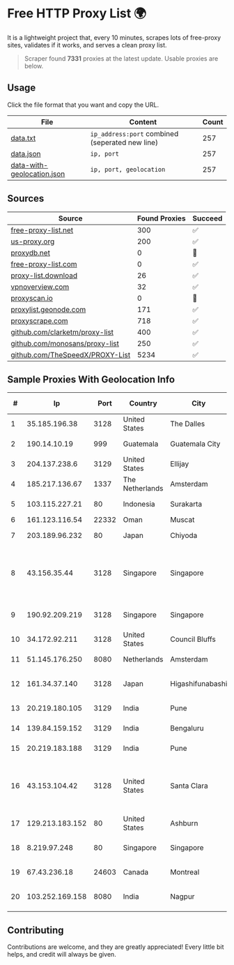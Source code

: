 
# Free HTTP Proxy List 🌍

It is a lightweight project that, every 10 minutes, scrapes lots of free-proxy sites, validates if it works, and serves a clean proxy list.


> Scraper found **7331** proxies at the latest update. Usable proxies are below.

## Usage

Click the file format that you want and copy the URL.


|File|Content|Count|
|----|-------|-----|
|[data.txt](https://raw.githubusercontent.com/themiralay/Proxy-List-World/master/data.txt)|`ip_address:port` combined (seperated new line)|257|
|[data.json](https://raw.githubusercontent.com/themiralay/Proxy-List-World/master/data.json)|`ip, port`|257|
|[data-with-geolocation.json](https://raw.githubusercontent.com/themiralay/Proxy-List-World/master/data-with-geolocation.json)|`ip, port, geolocation`|257|

## Sources

|Source|Found Proxies|Succeed|
|------|-------------|-------|
|[free-proxy-list.net](https://free-proxy-list.net)|300|✅|
|[us-proxy.org](https://www.us-proxy.org)|200|✅|
|[proxydb.net](http://proxydb.net)|0|🚫|
|[free-proxy-list.com](https://free-proxy-list.com/?page=&port=&type%5B%5D=http&type%5B%5D=https&up_time=0&search=Search)|0|✅|
|[proxy-list.download](https://www.proxy-list.download/HTTP)|26|✅|
|[vpnoverview.com](https://vpnoverview.com/privacy/anonymous-browsing/free-proxy-servers)|32|✅|
|[proxyscan.io](https://www.proxyscan.io)|0|🚫|
|[proxylist.geonode.com](https://proxylist.geonode.com/api/proxy-list?limit=300&page=1&sort_by=lastChecked&sort_type=desc&protocols=http,https)|171|✅|
|[proxyscrape.com](https://api.proxyscrape.com/v2/?request=displayproxies&protocol=http&timeout=10000&country=all&ssl=all&anonymity=all)|718|✅|
|[github.com/clarketm/proxy-list](https://raw.githubusercontent.com/clarketm/proxy-list/master/proxy-list-raw.txt)|400|✅|
|[github.com/monosans/proxy-list](https://raw.githubusercontent.com/monosans/proxy-list/main/proxies/http.txt)|250|✅|
|[github.com/TheSpeedX/PROXY-List](https://raw.githubusercontent.com/TheSpeedX/PROXY-List/master/http.txt)|5234|✅|


## Sample Proxies With Geolocation Info

|#|Ip|Port|Country|City|Internet Service Provider|
|-|--|----|-------|----|-------------------------|
|1|35.185.196.38|3128|United States|The Dalles|Google LLC|
|2|190.14.10.19|999|Guatemala|Guatemala City|Comcel Guatemala S.A.|
|3|204.137.238.6|3129|United States|Ellijay|Apogee Telecom Inc.|
|4|185.217.136.67|1337|The Netherlands|Amsterdam|Hbing Limited|
|5|103.115.227.21|80|Indonesia|Surakarta|Pemerintah Kota Surakarta|
|6|161.123.116.54|22332|Oman|Muscat|Wirels Connect|
|7|203.189.96.232|80|Japan|Chiyoda|GMO Internet, Inc|
|8|43.156.35.44|3128|Singapore|Singapore|Shenzhen Tencent Computer Systems Company Limited|
|9|190.92.209.219|3128|Singapore|Singapore|Huawei International Pte. LTD|
|10|34.172.92.211|3128|United States|Council Bluffs|Google LLC|
|11|51.145.176.250|8080|Netherlands|Amsterdam|Microsoft Corporation|
|12|161.34.37.140|3128|Japan|Higashifunabashi|NTT PC Communications, Inc.|
|13|20.219.180.105|3129|India|Pune|Microsoft Corporation|
|14|139.84.159.152|3129|India|Bengaluru|The Constant Company, LLC|
|15|20.219.183.188|3129|India|Pune|Microsoft Corporation|
|16|43.153.104.42|3128|United States|Santa Clara|Shenzhen Tencent Computer Systems Company Limited|
|17|129.213.183.152|80|United States|Ashburn|Oracle Corporation|
|18|8.219.97.248|80|Singapore|Singapore|Alibaba (US) Technology Co., Ltd.|
|19|67.43.236.18|24603|Canada|Montreal|GloboTech Communications|
|20|103.252.169.158|8080|India|Nagpur|UCN CABLE NETWORK PVT. LTD|



## Contributing

Contributions are welcome, and they are greatly appreciated! Every
little bit helps, and credit will always be given.


